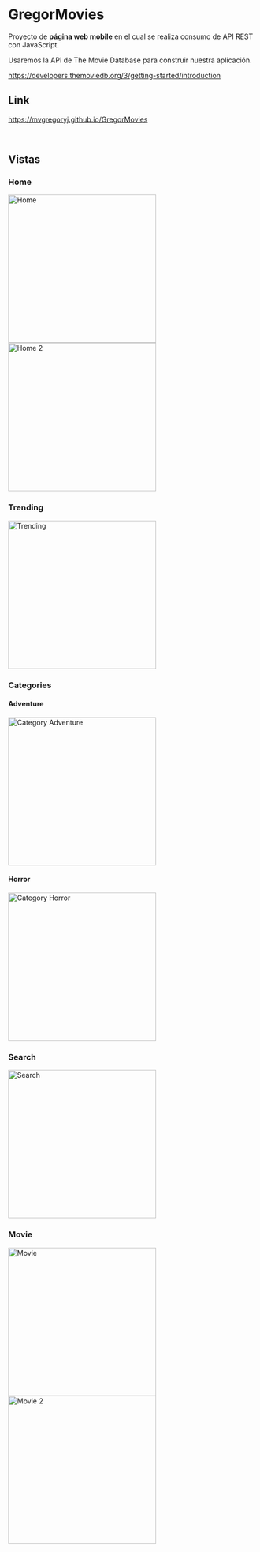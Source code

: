 # GregorMovies
Proyecto de **página web mobile** en el cual se realiza consumo de API REST con JavaScript.

Usaremos la API de The Movie Database para construir nuestra aplicación.

https://developers.themoviedb.org/3/getting-started/introduction

## Link
https://mvgregoryj.github.io/GregorMovies

<br>

## Vistas

### Home
<img src="assets/images/home.jpg" alt="Home" width="300">
<img src="assets/images/home-2.jpg" alt="Home 2" width="300">

<br>

### Trending
<img src="assets/images/trends.jpg" alt="Trending" width="300">

<br>

### Categories

#### Adventure
<img src="assets/images/category-adventure.jpg" alt="Category Adventure" width="300">

<br>

#### Horror
<img src="assets/images/category-horror.jpg" alt="Category Horror" width="300">

<br>

### Search
<img src="assets/images/search.jpg" alt="Search" width="300">

<br>

### Movie
<img src="assets/images/movie.jpg" alt="Movie" width="300">
<img src="assets/images/movie-2.jpg" alt="Movie 2" width="300">
